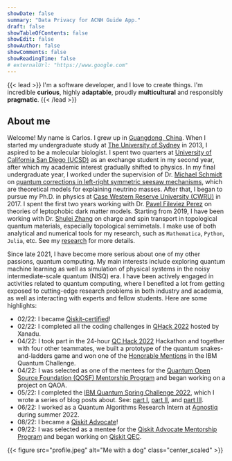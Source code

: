```yaml
---
showDate: false
summary: "Data Privacy for ACNH Guide App."
draft: false
showTableOfContents: false
showEdit: false
showAuthor: false
showComments: false
showReadingTime: false
# externalUrl: "https://www.google.com"
---
```


{{< lead >}}
I'm a software developer, and I love to create things.
I'm incredible **curious**, highly **adaptable**, proudly **multicultural** and responsibly **pragmatic**.
{{< /lead >}}



## About me
Welcome! My name is Carlos. I grew up in [Guangdong, China](https://en.wikipedia.org/wiki/Guangdong). When I started my undergraduate study at [The University of Sydney](https://www.sydney.edu.au/) in 2013, I aspired to be a molecular biologist. I spent two quarters at [University of California San Diego (UCSD)](https://ucsd.edu/) as an exchange student in my second year, after which my academic interest gradually shifted to physics. In my final undergraduate year, I worked under the supervision of Dr. [Michael Schmidt](https://michael.cai-schmidt.org/) on [quantum corrections in left-right symmetric seesaw mechanisms](/files/Honours_Thesis.pdf), which are theoretical models for explaining neutrino masses. After that, I began to pursue my Ph.D. in physics at [Case Western Reserve University (CWRU)](https://case.edu/) in 2017. I spent the first two years working with Dr. [Pavel Fileviez Perez](https://fileviez.com/) on theories of leptophobic dark matter models. Starting from 2019, I have been working with Dr. [Shulei Zhang](https://physics.case.edu/faculty/shulei-zhang/) on charge and spin transport in topological quantum materials, especially topological semimetals. I make use of both analytical and numerical tools for my research, such as `Mathematica`, `Python`, `Julia`, etc. See my [research](/research/) for more details.

Since late 2021, I have become more serious about one of my other passions, quantum computing. My main interests include exploring quantum machine learning as well as simulation of physical systems in the noisy intermediate-scale quantum (NISQ) era. I have been actively engaged in activities related to quantum computing, where I benefited a lot from getting exposed to cutting-edge research problems in both industry and academia, as well as interacting with experts and fellow students. Here are some highlights:

- 02/22: I became [Qiskit-certified](https://www.credly.com/badges/d8b2f9bb-6e08-410c-89e2-cf98be2cbdd3?source=linked_in_profile)! 
- 02/22: I completed all the coding challenges in [QHack 2022](/files/QHack_Coding_Challenge_Certificate.pdf) hosted by Xanadu.
- 04/22: I took part in the 24-hour [QC Hack 2022](/files/QCHack2022_Certificate.pdf) Hackathon and together with four other teammates, we built a prototype of the quantum snakes-and-ladders game and won one of the [Honorable Mentions](https://www.quantumcoalition.io/winners-2022) in the IBM Quantum Challenge.
- 04/22: I was selected as one of the mentees for the [Quantum Open Source Foundation (QOSF) Mentorship Program](https://qosf.org/qc_mentorship/) and began working on a project on QAOA.
- 05/22: I completed the [IBM Quantum Spring Challenge 2022](https://www.credly.com/badges/717d9647-4f1e-46c7-8972-79153902efc6?source=linked_in_profile), which I wrote a series of blog posts about. See: [part I](/blog/ibm-spring-challenge-1/), [part II](/blog/ibm-spring-challenge-2/), and [part III](/blog/ibm-spring-challenge-3/).
- 06/22: I worked as a Quantum Algorithms Research Intern at [Agnostiq](https://agnostiq.ai/) during summer 2022.
- 08/22: I became a [Qiskit Advocate](https://www.credly.com/badges/53d49104-e640-4c64-a3ea-cd5557665499?source=linked_in_profile)!
- 09/22: I was selected as a mentee for the [Qiskit Advocate Mentorship Program](https://github.com/qiskit-advocate/qamp-spring-22) and began working on [Qiskit QEC](https://github.com/qiskit-community/qiskit-qec).

{{< figure
    src="profile.jpeg"
    alt="Me with a dog"
	class="center_scaled"
    >}}